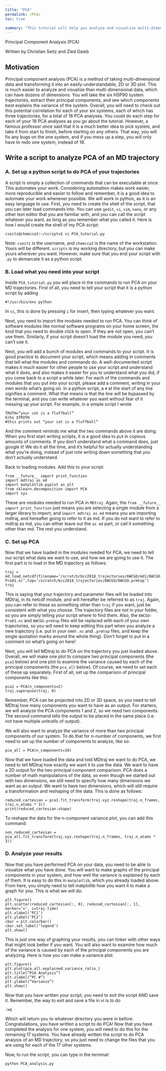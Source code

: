 ```yaml
---
title: "PCA"
permalink: /PCA/
toc: true

summary: "This tutorial will help you analyze and visualize multi-dimensional data in an easily understandable way using principal component analysis (PCA). We will use PCA to analyze and visualize molecular dynamics (MD) simulation trajectories."
---
```


Principal Component Analysis (PCA)

Written by Christian Seitz and Zied Gaieb

## Motivation

Principal component analysis (PCA) is a method of taking multi-dimensional data and transforming it into an easily-understandable, 2D or 3D plot. This is much easier to analyze and visualize than multi-dimensional data, which can have dozens of dimensions. You will take the six HSP90 system trajectories, extract their principal components, and see which components best explains the variance of the system. Overall, you will need to check out this potential correlation for each of your six systems, each of which has three trajectories, for a total of 18 PCA analyses. You could do each step for each of your 18 PCA analyses as you go about the tutorial. However, a famous professor once said that it is a much better idea to pick system, and take it from start to finish, before starting on any others. That way, you will fix any bugs on the one system, and if you mess up a step, you will only have to redo one system, instead of 18.

## Write a script to analyze PCA of an MD trajectory
### A.	Set up a python script to do PCA of your trajectories

A script is simply a collection of commands that can be executable at once. This automates your work. Considering automation makes work easier, more reproducible and easier to follow and remember, it is a good idea to automate your work whenever possible. 
We will work in python, as it is an easy language to use. First, you need to create the shell of the script, that you can later load commands into. You can use `gedit`, `vi`, `vim`, `nano`, or any other text editor that you are familiar with, and you can call the script whatever you want, as long as you remember what you called it. Here is how I would create the shell of my PCA script:

```
cseitz@chemcca3:~/scripts$ vi PCA_tutorial.py
```

Note: `cseitz` is the username, and `chemcca3` is the name of the workstation. Yours will be different. `scripts` is my working directory, but you can make yours wherever you want. However, make sure that you end your script with `.py` to demarcate it as a python script.

### B.	Load what you need into your script

Inside `PCA_tutorial.py` you will place in the commands to run PCA on your MD trajectories. First of all, you need to tell your script that it is a python script by adding

```
#!/usr/bin/env python
```

In `vi`, this is done by pressing `i` for insert, then typing whatever you want.

Next, you need to import the modules needed to run PCA. You can think of software modules like normal software programs on your home screen, the kind that you need to double click to open. If they are not open, you can’t use them. Similarly, if your script doesn’t load the module you need, you can’t use it.

Next, you will add a bunch of modules and commands to your script. It is good practice to document your script, which means adding in comments that tell what the modules and commands do. A well-documented script makes it much easier for other people to use your script and understand what it does, and also makes it easier for you to understand what you did, if you come back to a script a while later. For each of the commands and modules that you put into your script, please add a comment, writing in your own words what’s going on. In a python script, a `#` at the start of any line signifies a comment. What that means is that the line will be bypassed by the terminal, and you can write whatever you want without fear of it messing up your script. For example, in a simple script I wrote

```
TRUTH=”your cat is a fluffball”
Echo $TRUTH
#this prints out “your cat is a fluffball”
```

And the comment reminds me what the two commands above it are doing. When you first start writing scripts, it is a good idea to put in copious amounts of comments. If you don’t understand what a command does, just google it! We do it all the time, and it’s helpful for actually understanding what you’re doing, instead of just rote writing down something that you don’t actually understand.

Back to loading modules. Add this to your script:

```
from __future__ import print_function
import mdtraj as md
import matplotlib.pyplot as plt
from sklearn.decomposition import PCA
import sys
```

These are modules needed to run PCA in `MDtraj`. Again, the `from __future__ import print_function` just means you are selecting a single module from a larger library to import, and `import mdtraj as md` means you are importing mdtraj, and hereafter going to refer to it as md. If you do not want to refer to mdtraj as md, you can either leave out the `as md` part, or call it something other than md. The rest you understand.

### C.	Set up PCA

Now that we have loaded in the modules needed for PCA, we need to tell our script what data we want to use, and how we are going to use it. The first part is to load in the MD trajectory as follows:

```
traj = md.load_netcdf(filename=’/scratch/bcc2018_trajectories/6WCGO/md1/6WCGO-Pro01.nc’,top=’/scratch/bcc2018_trajectories/6WCGO/6WCGO.prmtop’)
traj
```

This is saying that your trajectory and parameter files will be loaded into MDtraj, in its netcdf module, and will hereafter be referred to as `traj`. Again, you can refer to these as something other than `traj` if you want, just be consistent with what you choose. The trajectory files are not in your folder, so you are simply telling your script where to find them. Also, the `6WCGO-Pro01.nc` and `6WCGO.prmtop` files will be replaced with each of your own trajectories, so you will need to keep editing this part when you analyze a new trajectory (i.e. put in your own `.nc` and `.prmtop` files, and keep the single quotation marks around the whole thing). Don’t forget to put in a comment on what’s going on here!

Next, you will tell MDtraj to do PCA on the trajectory you just loaded above. Overall, we will make one plot to compare two principal components (the `pca1` below) and one plot to examine the variance caused by each of the principal components (the `pca_all` below). Of course, we need to set each of these up separately. First of all, set up the comparison of principal components like this:

```
pca1 = PCA(n_components=2)
traj.superpose(traj, 0)
```

Remember, PCA can be projected into 2D or 3D space, so you need to tell MDtraj how many components you want to have as an output. For starters, we will analyze the PCA components 1 and 2, so we need two components. The second command tells the output to be placed in the same place (i.e. not have multiple unitcells of output).

We will also want to analyze the variance of more than two principal components of our system. To do that for n-number of components, we first need to set up the number of components to analyze, like so:

```
pca_all = PCA(n_components=10)
```

Now that we have loaded the data and told MDtraj we want to do PCA, we need to tell MDtraj how exactly we want it to use the data. We want to have a 2D output for the two principal component comparison. PCA does a number of math manipulations of the data, so even though we started out with two dimensions, we still need to specify how many dimensions we want as an output. We want to have two dimensions, which will still require a transformation and reshaping of the data. This is done as follows:

```
reduced_cartesian = pca1.fit_transform(traj.xyz.reshape(traj.n_frames, traj.n_atoms * 3))
print(reduced_cartesian.shape)
```

To reshape the data for the n-component variance plot, you can add this command:

```
non_reduced_cartesian = pca_all.fit_transform(traj.xyz.reshape(traj.n_frames, traj.n_atoms * 3))
```

### D.	Analyze your results

Now that you have performed PCA on your data, you need to be able to visualize what you have done. You will want to make graphs of the principal components in your system, and how well the variance is explained by each of them. It is easy to do this in `matplotlib`, which you already loaded above. From here, you simply need to tell matplotlib how you want it to make a graph for you. This is what we will do:

```
plt.figure()
plt.scatter(reduced_cartesian[:, 0], reduced_cartesian[:, 1], marker=’x’, c=traj.time)
plt.xlabel(‘PC1’)
plt.ylabel(‘PC2’)
cbar = plt.colorbar()
cbar.set_label(‘legend’)
plt.show()
```

This is just one way of graphing your results, you can tinker with other ways that might look better if you want. You will also want to examine how much of the variance is caused by each of the principal components you are analyzing. Here is how you can make a variance plot:

```
plt.figure()
plt.plot(pca.all.explained_variance_ratio_)
plt.title(“PCA Analysis”)
plt.xlabel(“PC #”)
plt.ylabel(“Variance”)
plt.show()
```

Now that you have written your script, you need to exit the script AND save it. Remember, the way to exit and save a file in vi is to do

```
:wq
```

Which will return you to whatever directory you were in before. Congratulations, you have written a script to do PCA! Now that you have completed the analysis for one system, you will need to do this for the remaining 17 systems. You have already written the script to do PCA analysis of an MD trajectory, so you just need to change the files that you are using for each of the 17 other systems. 

Now, to run the script, you can type in the terminal:

```
python PCA_analysis.py
```
